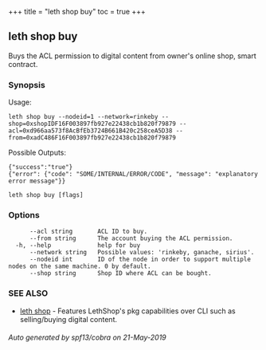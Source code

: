 +++
title = "leth shop buy"
toc = true
+++
## leth shop buy

Buys the ACL permission to digital content from owner's online shop, smart contract.

### Synopsis


Usage:

	leth shop buy --nodeid=1 --network=rinkeby --shop=0xshopIDF16F003897fb927e22438cb1b820f79879 --acl=0xd966aa573f8AcBfEb3724B661B420c258ceA5D38 --from=0xadC486F16F003897fb927e22438cb1b820f79879

Possible Outputs:

	{"success":"true"}
	{"error": {"code": "SOME/INTERNAL/ERROR/CODE", "message": "explanatory error message"}}


```
leth shop buy [flags]
```

### Options

```
      --acl string       ACL ID to buy.
      --from string      The account buying the ACL permission.
  -h, --help             help for buy
      --network string   Possible values: 'rinkeby, ganache, sirius'.
      --nodeid int       ID of the node in order to support multiple nodes on the same machine. 0 by default.
      --shop string      Shop ID where ACL can be bought.
```

### SEE ALSO

* [leth shop](/cli-docs/leth/shop/)	 - Features LethShop's pkg capabilities over CLI such as selling/buying digital content.

###### Auto generated by spf13/cobra on 21-May-2019
